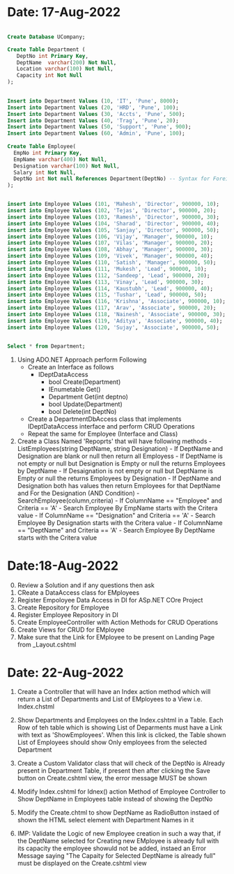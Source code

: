 ﻿# Date: 17-Aug-2022

```` sql

Create Database UCompany;

Create Table Department (
   DeptNo int Primary Key,
   DeptName  varchar(200) Not Null,
   Location varchar(100) Not Null,
   Capacity int Not Null 
);

 
Insert into Department Values (10, 'IT', 'Pune', 8000);
Insert into Department Values (20, 'HRD', 'Pune', 100);
Insert into Department Values (30, 'Accts', 'Pune', 500);
Insert into Department Values (40, 'Trag', 'Pune', 20);
Insert into Department Values (50, 'Support', 'Pune', 900);
Insert into Department Values (60, 'Admin', 'Pune', 100);
 
Create Table Employee(
  EmpNo int Primary Key,
  EmpName varchar(400) Not Null,
  Designation varchar(100) Not Null,
  Salary int Not Null,
  DeptNo int Not null References Department(DeptNo) -- Syntax for Foreign Key
);


insert into Employee Values (101, 'Mahesh', 'Director', 900000, 10);
insert into Employee Values (102, 'Tejas', 'Director', 900000, 20);
insert into Employee Values (103, 'Ramesh', 'Director', 900000, 30);
insert into Employee Values (104, 'Sharad', 'Director', 900000, 40);
insert into Employee Values (105, 'Sanjay', 'Director', 900000, 50);
insert into Employee Values (106, 'Vijay', 'Manager', 900000, 10);
insert into Employee Values (107, 'Vilas', 'Manager', 900000, 20);
insert into Employee Values (108, 'Abhay', 'Manager', 900000, 30);
insert into Employee Values (109, 'Vivek', 'Manager', 900000, 40);
insert into Employee Values (110, 'Satish', 'Manager', 900000, 50);
insert into Employee Values (111, 'Mukesh', 'Lead', 900000, 10);
insert into Employee Values (112, 'Sandeep', 'Lead', 900000, 20);
insert into Employee Values (113, 'Vinay', 'Lead', 900000, 30);
insert into Employee Values (114, 'Kaustubh', 'Lead', 900000, 40);
insert into Employee Values (115, 'Tushar', 'Lead', 900000, 50);
insert into Employee Values (116, 'Krishna', 'Associate', 900000, 10);
insert into Employee Values (117, 'Arav', 'Associate', 900000, 20);
insert into Employee Values (118, 'Nainesh', 'Associate', 900000, 30);
insert into Employee Values (119, 'Aditya', 'Associate', 900000, 40);
insert into Employee Values (120, 'Sujay', 'Associate', 900000, 50);


Select * from Department;

````


1. Using ADO.NET Approach perform Following
    - Create an Interface as follows
        - IDeptDataAccess
            - bool Create(Department)
            - IEnumetable <Department>Get()
            - Department Get(int deptno)
            - bool Update(Department)
            - bool Delete(int DeptNo)
    - Create a DepartmentDbAccess class that implements IDeptDataAccess interface and perform CRUD Operations
    - Repeat the same for Employee (Interface and Class)
2. Create a Class Named 'Repoprts' that will have following methods
        - ListEmployees(string DeptName, string Designation)
            - If DeptName and Designation are blank or null then return all Employess
            - If DeptName is not empty or null but Designation is Empty or null the returns Employees by DeptName
            - If Desaignation is not empty or null but DeptName is Empty or null the returns Employees by Designation
            - If DeptName and Designation both has values then return Employees for that DeptName and For the Designation (AND Condition)
        - SearchEmployee(column,criteria)
            - If ColumnName == "Employee" and Criteria == 'A'
                - Search Employee By EmpName starts with the Critera value
            - If ColumnName == "Designation" and Criteria == 'A'
                - Search Employee By Designation starts with the Critera value
            - If ColumnName == "DeptName" and Criteria == 'A'
                - Search Employee By DeptName starts with the Critera value

# Date:18-Aug-2022
0. Review a Solution and if any questions then ask
1. CReate a DataAccess class for EMployees
2. Register Empoloyee Data Access in DI for ASp.NET COre Project
3. Create Repository for Employee
4. Register Employee Repository in DI
5. Create EmployeeController with Action Methods for CRUD Operations
6. Create Views for CRUD for EMployee
7. Make sure that the Link for EMployee to be present on Landing Page from _Layout.cshtml

# Date: 22-Aug-2022
1. Create a Controller that will have an Index  action method which will return a List of Departments and List of EMployees to a View i.e. Index.chstml
2. Show Departments and Employees on the Index.cshtml in a Table. Each Row of teh table which is showing List of Deparments must have a Link with text as 'ShowEmployees'. When this link is clicked, the Table shown List of Employees should show Only employees from the selected Department

3. Create a Custom Validator class that will check of the DeptNo is Already present in Department Table, if present then after clicking the Save button on Create.cshtml view, the error message MUST be shown

4. Modify Index.cshtml for Idnex() action Method of Employee Controller to Show DeptName in Employees table instead of showing the DeptNo

5. Modify the Create.chtml to show DeptName as RadioButton instaed of shown the HTML select element with Department Names in it

6. IMP: Validate the Logic of new Employee creation in such a way that, if the DeptName selected for Creating new EMployee is already full with its capacity the employee showuld not be added, instaed an Error Message saying "The Capaity for Selected DeptName is already full" must be displayed on the Create.cshtml view  


            